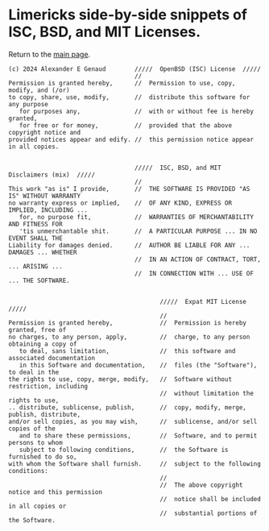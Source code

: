 # Limericks side-by-side snippets of ISC, BSD, and MIT Licenses.

Return to the [main page](./README.md).


    (c) 2024 Alexander E Genaud        /////  OpenBSD (ISC) License  /////
                                       //
    Permission is granted hereby,      //  Permission to use, copy, modify, and (/or)
    to copy, share, use, modify,       //  distribute this software for any purpose
       for purposes any,               //  with or without fee is hereby granted,
       for free or for money,          //  provided that the above copyright notice and
    provided notices appear and edify. //  this permission notice appear in all copies.


                                       /////  ISC, BSD, and MIT Disclaimers (mix)  /////
                                       //
    This work "as is" I provide,       //  THE SOFTWARE IS PROVIDED "AS IS" WITHOUT WARRANTY
    no warranty express or implied,    //  OF ANY KIND, EXPRESS OR IMPLIED, INCLUDING ...
       for, no purpose fit,            //  WARRANTIES OF MERCHANTABILITY AND FITNESS FOR
       'tis unmerchantable shit.       //  A PARTICULAR PURPOSE ... IN NO EVENT SHALL THE
    Liability for damages denied.      //  AUTHOR BE LIABLE FOR ANY ... DAMAGES ... WHETHER
                                       //  IN AN ACTION OF CONTRACT, TORT, ... ARISING ...
                                       //  IN CONNECTION WITH ... USE OF ... THE SOFTWARE.


                                              /////  Expat MIT License  /////
                                              //
    Permission is granted hereby,             //  Permission is hereby granted, free of
    no charges, to any person, apply,         //  charge, to any person obtaining a copy of
       to deal, sans limitation,              //  this software and associated documentation
       in this Software and documentation,    //  files (the "Software"), to deal in the
    the rights to use, copy, merge, modify,   //  Software without restriction, including
                                              //  without limitation the rights to use,
    .. distribute, sublicense, publish,       //  copy, modify, merge, publish, distribute,
    and/or sell copies, as you may wish,      //  sublicense, and/or sell copies of the
       and to share these permissions,        //  Software, and to permit persons to whom
       subject to following conditions,       //  the Software is furnished to do so,
    with whom the Software shall furnish.     //  subject to the following conditions:
                                              //
                                              //  The above copyright notice and this permission
                                              //  notice shall be included in all copies or
                                              //  substantial portions of the Software.

